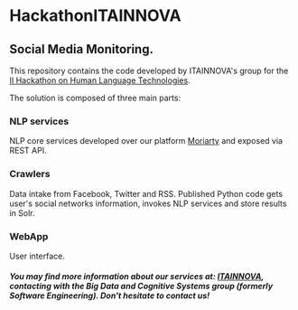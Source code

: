 # HackathonITAINNOVA
## Social Media Monitoring.

This repository contains the code developed by ITAINNOVA's group for the [II Hackathon on Human Language Technologies](http://www.hackathonplantl.es/).

The solution is composed of three main parts:

### NLP services
NLP core services developed over our platform [Moriarty](http://www.ita.es/moriarty/) and exposed via REST API.

### Crawlers
Data intake from Facebook, Twitter and RSS.
Published Python code gets user's social networks information, invokes NLP services and store results in Solr.

### WebApp
User interface.



##### You may find more information about our services at: [ITAINNOVA](http://www.itainnova.es), contacting with the **Big Data and Cognitive Systems** group (formerly **Software Engineering**). Don't hesitate to contact us!